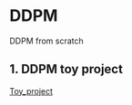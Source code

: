 # DDPM
DDPM from scratch

## 1. DDPM toy project
[Toy_project](https://github.com/hyundodo/DDPM/blob/master/toy_project.ipynb)
